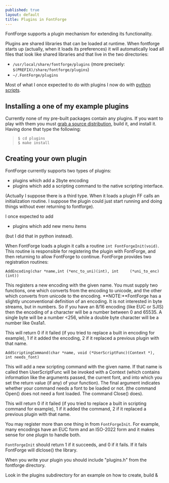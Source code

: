 ```yaml
---
published: true
layout: default
title: Plugins in FontForge
---
```



FontForge supports a plugin mechanism for extending its functionality.

Plugins are shared libraries that can be loaded at runtime. When
fontforge starts up (actually, when it loads its preferences) it will
automatically load all files that look like shared libraries and that
live in the two directories:

-   `/usr/local/share/fontforge/plugins`
     (more precisely: `$(PREFIX)/share/fontforge/plugins`)
-   `~/.FontForge/plugins`

Most of what I once expected to do with plugins I now do with [python
scripts](python.html#python-init-scripts).

Installing a one of my example plugins
--------------------------------------

Currently none of my pre-built packages contain any plugins. If you want
to play with them you must [grab a source
distribution](source-build.html), build it, and install it. Having done
that type the following:

>     $ cd plugins
>     $ make install

Creating your own plugin
------------------------

FontForge currently supports two types of plugins:

-   plugins which add a 2byte encoding
-   plugins which add a scripting command to the native scripting
    interface.

(Actually I suppose there is a third type. When it loads a plugin FF
calls an initialization routine. I suppose the plugin could just start
running and doing things without ever returning to fontforge).

I once expected to add

-   plugins which add new menu items

(but I did that in python instead).

When FontForge loads a plugin it calls a routine
`int FontForgeInit(void)`. This routine is responsible for registering
the plugin with FontForge, and then returning to allow FontForge to
continue. FontForge provides two registration routines:

`AddEncoding(char *name,int (*enc_to_uni)(int), int     (*uni_to_enc)(int))`

This registers a new encoding with the given name. You must supply two
functions, one which converts from the encoding to unicode, and the
other which converts from unicode to the encoding. **NOTE:**FontForge
has a slightly unconventional definition of an encoding. It is not
interested in byte streams, but in numbers. So if you have an 8/16
encoding (like EUC or SJIS) then the encoding of a character will be a
number between 0 and 65535. A single byte will be a number \<256, while
a double byte character will be a number like 0xa1a1.

This will return 0 if it failed (if you tried to replace a built in
encoding for example), 1 if it added the encoding, 2 if it replaced a
previous plugin with that name.

`AddScriptingCommand(char *name, void (*UserScriptFunc)(Context *),     int needs_font)`

This will add a new scripting command with the given name. If that name
is called then UserScriptFunc will be invoked with a Context (which
contains information like the arguments passed, the current font, and
into which you set the return value (if any) of your function). The
final argument indicates whether your command needs a font to be loaded
or not. (the command Open() does not need a font loaded. The command
Close() does).

This will return 0 if it failed (if you tried to replace a built in
scripting command for example), 1 if it added the command, 2 if it
replaced a previous plugin with that name.

You may register more than one thing in from `FontForgeInit`. For
example, many encodings have an EUC form and an ISO-2022 form and it
makes sense for one plugin to handle both.

`FontForgeInit` should return 1 if it succeeds, and 0 if it fails. If it
fails FontForge will dlclose() the library.

When you write your plugin you should include "plugins.h" from the
fontforge directory.

Look in the plugins subdirectory for an example on how to create, build
&
